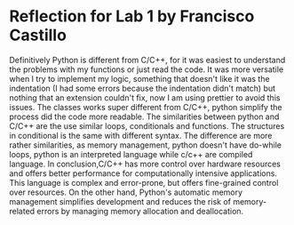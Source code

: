 # Reflection for Lab 1 by Francisco Castillo

Definitively Python is different from C/C++, for it was easiest to understand the problems with my functions or just read the code. It was more versatile when I try to implement my logic, something that doesn't like it was the indentation (I had some errors because the indentation didn't match) but nothing that an extension couldn't fix, now I am using prettier to avoid this issues. The classes works super different from C/C++, python simplify the process did the code more readable.
The similarities between python and C/C++ are the use similar loops, conditionals and functions. The structures in conditional is the same with different syntax.
The difference are more rather similarities, as memory management, python doesn't have do-while loops, python is an interpreted language while c/c++ are compiled language.
In conclusion,C/C++ has more control over hardware resources and offers better performance for computationally intensive applications. This language is complex and error-prone, but offers fine-grained control over resources. On the other hand, Python's automatic memory management simplifies development and reduces the risk of memory-related errors by managing memory allocation and deallocation.
